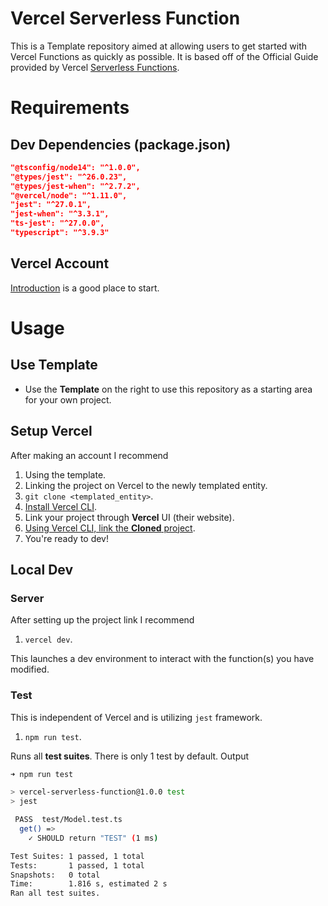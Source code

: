 # Vercel Serverless Function

This is a Template repository aimed at allowing users to get started with Vercel Functions as quickly as possible.
It is based off of the Official Guide provided by Vercel [Serverless Functions](https://vercel.com/docs/serverless-functions/introduction).

# Requirements

## Dev Dependencies (**package.json**)
```Json
"@tsconfig/node14": "^1.0.0",
"@types/jest": "^26.0.23",
"@types/jest-when": "^2.7.2",
"@vercel/node": "^1.11.0",
"jest": "^27.0.1",
"jest-when": "^3.3.1",
"ts-jest": "^27.0.0",
"typescript": "^3.9.3"
```

## Vercel Account
[Introduction](https://vercel.com/docs/introduction) is a good place to start.

# Usage

## Use Template
* Use the **Template** on the right to use this repository as a starting area for your own project.

## Setup Vercel
After making an account I recommend
1. Using the template.
2. Linking the project on Vercel to the newly templated entity.
3. `git clone <templated_entity>`.
4. [Install Vercel CLI](https://vercel.com/cli).
5. Link your project through **Vercel** UI (their website).
6. [Using Vercel CLI, link the **Cloned** project](https://vercel.com/docs/cli?query=Linking%20Porj#commands/overview/project-linking).
7. You're ready to dev!

## Local Dev

### Server
After setting up the project link I recommend
1. `vercel dev`.

This launches a dev environment to interact with the function(s) you have modified.

### Test
This is independent of Vercel and is utilizing `jest` framework.
1. `npm run test`.

Runs all **test suites**. There is only 1 test by default. Output
```sh
➜ npm run test

> vercel-serverless-function@1.0.0 test
> jest

 PASS  test/Model.test.ts
  get() =>
    ✓ SHOULD return "TEST" (1 ms)

Test Suites: 1 passed, 1 total
Tests:       1 passed, 1 total
Snapshots:   0 total
Time:        1.816 s, estimated 2 s
Ran all test suites.
```